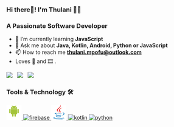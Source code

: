 ### Hi there👋! I'm Thulani 🙋‍♂️ 
### A Passionate Software Developer


- 🌱 I’m currently learning **JavaScript**
- 💬 Ask me about **Java, Kotlin, Android, Python or JavaScript**
- 📫 How to reach me **thulani.mpofu@outlook.com**
- Loves 🎵 and 🎞 .

<a href="https://github.com/TOLANY-LANNIE/TOLANY-LANNIE/blob/main/Thulani%20Resume.pdf" download><img src="https://img.shields.io/badge/DOWNLOAD-RESUME-ff69b4.svg?style=for-the-badge&logo=codeigniter&logoColor=white"></a>&nbsp;&nbsp;&nbsp;<a href="mailto:thulani.mpofu@outlook.com"><img src="https://img.shields.io/badge/Email-thulani-8056d5.svg?style=for-the-badge&logo=minutemailer&logoColor=white"></a>&nbsp;&nbsp;&nbsp;<a href="https://www.linkedin.com/in/thulani-mpofu/" target="_blank"><img src="https://img.shields.io/badge/linkedin-thulaniMpofu-brightgreen.svg?style=for-the-badge&logo=linkedin&logoColor=white" ></a>

### Tools & Technology 🛠
<p align="left"> <a href="https://developer.android.com" target="_blank"> <img src="https://raw.githubusercontent.com/devicons/devicon/master/icons/android/android-original-wordmark.svg" alt="android" width="40" height="40"/> <a href="https://firebase.google.com/" target="_blank"> <img src="https://www.vectorlogo.zone/logos/firebase/firebase-icon.svg" alt="firebase" width="40" height="40"/> </a> <a href="https://www.java.com" target="_blank"> <img src="https://raw.githubusercontent.com/devicons/devicon/master/icons/java/java-original.svg" alt="java" width="40" height="40"/> </a> <a href="https://kotlinlang.org" target="_blank"> <img src="https://www.vectorlogo.zone/logos/kotlinlang/kotlinlang-icon.svg" alt="kotlin" width="40" height="40"/><a href="https://www.python.org/https://www.python.org/" target="_blank"> <img src="https://www.vectorlogo.zone/logos/python/python-icon.svg" alt="python" width="40" height="40"/></p>

  
